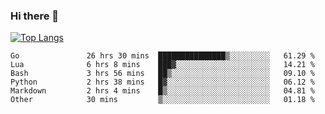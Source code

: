 ### Hi there 👋

<!--
**3Xpl0it3r/3Xpl0it3r** is a ✨ _special_ ✨ repository because its `README.md` (this file) appears on your GitHub profile.

Here are some ideas to get you started:

- 🔭 I’m currently working on ...
- 🌱 I’m currently learning ...
- 👯 I’m looking to collaborate on ...
- 🤔 I’m looking for help with ...
- 💬 Ask me about ...
- 📫 How to reach me: ...
- 😄 Pronouns: ...
- ⚡ Fun fact: ...
-->


[![Top Langs](https://github-readme-stats.vercel.app/api/top-langs/?username=3Xpl0it3r&layout=compact)](https://github.com/3Xpl0it3r/3Xpl0it3r)

<!--START_SECTION:waka-->

```text
Go               26 hrs 30 mins  ███████████████▒░░░░░░░░░   61.29 %
Lua              6 hrs 8 mins    ███▓░░░░░░░░░░░░░░░░░░░░░   14.21 %
Bash             3 hrs 56 mins   ██▒░░░░░░░░░░░░░░░░░░░░░░   09.10 %
Python           2 hrs 38 mins   █▓░░░░░░░░░░░░░░░░░░░░░░░   06.12 %
Markdown         2 hrs 4 mins    █▒░░░░░░░░░░░░░░░░░░░░░░░   04.81 %
Other            30 mins         ▒░░░░░░░░░░░░░░░░░░░░░░░░   01.18 %
```

<!--END_SECTION:waka-->
